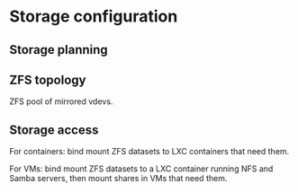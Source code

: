 # Storage configuration

## Storage planning

## ZFS topology

ZFS pool of mirrored vdevs.

## Storage access

For containers: bind mount ZFS datasets to LXC containers that need them.

For VMs: bind mount ZFS datasets to a LXC container running NFS and Samba
servers, then mount shares in VMs that need them.
